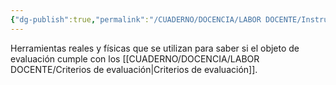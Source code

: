 ```yaml
---
{"dg-publish":true,"permalink":"/CUADERNO/DOCENCIA/LABOR DOCENTE/Instrumentos de evaluación/"}
---
```


Herramientas reales y físicas que se utilizan para saber si el objeto de evaluación cumple con los [[CUADERNO/DOCENCIA/LABOR DOCENTE/Criterios de evaluación\|Criterios de evaluación]].